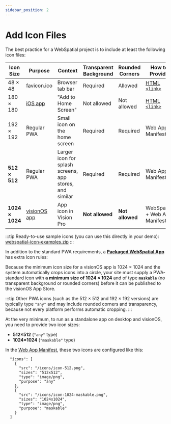 ```yaml
---
sidebar_position: 2
---
```


# Add Icon Files

The best practice for a WebSpatial project is to include at least the following icon files:

| Icon Size       | Purpose                                                                                                         | Context                                                 | Transparent Background | Rounded Corners | How to Provide                                                                                                                                                                     |
| --------------- | --------------------------------------------------------------------------------------------------------------- | ------------------------------------------------------- | ---------------------- | --------------- | ---------------------------------------------------------------------------------------------------------------------------------------------------------------------------------- |
| 48 × 48         | favicon.ico                                                                                                     | Browser tab bar                                         | Required               | Allowed         | [HTML `<link>`](https://github.com/joshbuchea/HEAD#icons)                                                                                                                          |
| 180 × 180       | [iOS app](https://developer.apple.com/design/human-interface-guidelines/app-icons#iOS-iPadOS-app-icon-sizes)    | "Add to Home Screen"                                    | Not allowed            | Not allowed     | [HTML `<link>`](https://developer.apple.com/library/archive/documentation/AppleApplications/Reference/SafariWebContent/ConfiguringWebApplications/ConfiguringWebApplications.html) |
| 192 × 192       | Regular PWA                                                                                                     | Small icon on the home screen                           | Required               | Required        | Web App Manifest                                                                                                                                                                   |
| **512 × 512**   | Regular PWA                                                                                                     | Larger icon for splash screens, app stores, and similar | Required               | Required        | Web App Manifest                                                                                                                                                                   |
| **1024 × 1024** | [visionOS app](https://developer.apple.com/design/human-interface-guidelines/app-icons#visionOS-app-icon-sizes) | App icon in Vision Pro                                  | **Not allowed**        | **Not allowed** | WebSpatial + Web App Manifest                                                                                                                                                      |

:::tip
Ready-to-use sample icons (you can use this directly in your demo): [webspatial-icon-examples.zip](/assets/guide/webspatial-icon-examples.zip)
:::

In addition to the standard PWA requirements, a [**Packaged WebSpatial App**](/docs/core-concepts/unique-concepts-in-webspatial#webspatial-sdk) has extra icon rules:

Because the minimum icon size for a visionOS app is 1024 × 1024 and the system automatically crops icons into a circle, your site must supply a PWA-standard icon with **a minimum size of 1024 × 1024** and of type **`maskable`** (no transparent background or rounded corners) before it can be published to the visionOS App Store.

:::tip
Other PWA icons (such as the 512 × 512 and 192 × 192 versions) are typically type `"any"` and may include rounded corners and transparency, because not every platform performs automatic cropping.
:::

At the very minimum, to run as a standalone app on desktop and visionOS, you need to provide two icon sizes:

- **512×512** (`"any"` type)
- **1024×1024** (`"maskable"` type)

In the [Web App Manifest](/docs/development-guide/enabling-webspatial-in-web-projects/prerequisite-become-a-minimal-pwa/add-web-app-manifest), these two icons are configured like this:

```json5
  "icons": [
    {
      "src": "/icons/icon-512.png",
      "sizes": "512x512",
      "type": "image/png",
      "purpose": "any"
    },
    {
      "src": "/icons/icon-1024-maskable.png",
      "sizes": "1024x1024",
      "type": "image/png",
      "purpose": "maskable"
    }
  ]
```
